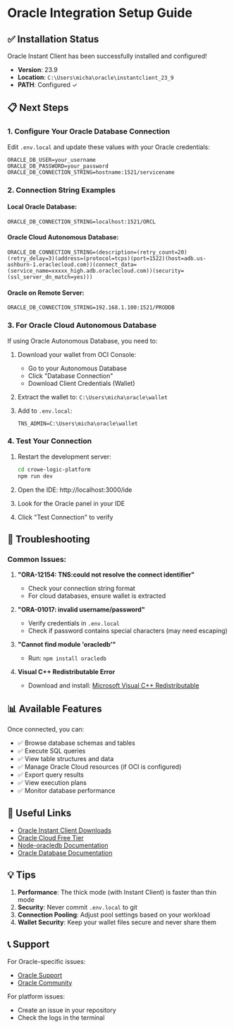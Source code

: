 # Oracle Integration Setup Guide

## ✅ Installation Status

Oracle Instant Client has been successfully installed and configured!

- **Version**: 23.9
- **Location**: `C:\Users\micha\oracle\instantclient_23_9`
- **PATH**: Configured ✓

## 📋 Next Steps

### 1. Configure Your Oracle Database Connection

Edit `.env.local` and update these values with your Oracle credentials:

```env
ORACLE_DB_USER=your_username
ORACLE_DB_PASSWORD=your_password
ORACLE_DB_CONNECTION_STRING=hostname:1521/servicename
```

### 2. Connection String Examples

#### Local Oracle Database:
```
ORACLE_DB_CONNECTION_STRING=localhost:1521/ORCL
```

#### Oracle Cloud Autonomous Database:
```
ORACLE_DB_CONNECTION_STRING=(description=(retry_count=20)(retry_delay=3)(address=(protocol=tcps)(port=1522)(host=adb.us-ashburn-1.oraclecloud.com))(connect_data=(service_name=xxxxx_high.adb.oraclecloud.com))(security=(ssl_server_dn_match=yes)))
```

#### Oracle on Remote Server:
```
ORACLE_DB_CONNECTION_STRING=192.168.1.100:1521/PRODDB
```

### 3. For Oracle Cloud Autonomous Database

If using Oracle Autonomous Database, you need to:

1. Download your wallet from OCI Console:
   - Go to your Autonomous Database
   - Click "Database Connection"
   - Download Client Credentials (Wallet)

2. Extract the wallet to: `C:\Users\micha\oracle\wallet`

3. Add to `.env.local`:
   ```env
   TNS_ADMIN=C:\Users\micha\oracle\wallet
   ```

### 4. Test Your Connection

1. Restart the development server:
   ```bash
   cd crowe-logic-platform
   npm run dev
   ```

2. Open the IDE: http://localhost:3000/ide

3. Look for the Oracle panel in your IDE

4. Click "Test Connection" to verify

## 🔧 Troubleshooting

### Common Issues:

1. **"ORA-12154: TNS:could not resolve the connect identifier"**
   - Check your connection string format
   - For cloud databases, ensure wallet is extracted

2. **"ORA-01017: invalid username/password"**
   - Verify credentials in `.env.local`
   - Check if password contains special characters (may need escaping)

3. **"Cannot find module 'oracledb'"**
   - Run: `npm install oracledb`

4. **Visual C++ Redistributable Error**
   - Download and install: [Microsoft Visual C++ Redistributable](https://aka.ms/vs/17/release/vc_redist.x64.exe)

## 📊 Available Features

Once connected, you can:

- ✅ Browse database schemas and tables
- ✅ Execute SQL queries
- ✅ View table structures and data
- ✅ Manage Oracle Cloud resources (if OCI is configured)
- ✅ Export query results
- ✅ View execution plans
- ✅ Monitor database performance

## 🔗 Useful Links

- [Oracle Instant Client Downloads](https://www.oracle.com/database/technologies/instant-client.html)
- [Oracle Cloud Free Tier](https://www.oracle.com/cloud/free/)
- [Node-oracledb Documentation](https://oracle.github.io/node-oracledb/)
- [Oracle Database Documentation](https://docs.oracle.com/en/database/)

## 💡 Tips

1. **Performance**: The thick mode (with Instant Client) is faster than thin mode
2. **Security**: Never commit `.env.local` to git
3. **Connection Pooling**: Adjust pool settings based on your workload
4. **Wallet Security**: Keep your wallet files secure and never share them

## 📞 Support

For Oracle-specific issues:
- [Oracle Support](https://support.oracle.com/)
- [Oracle Community](https://community.oracle.com/)

For platform issues:
- Create an issue in your repository
- Check the logs in the terminal